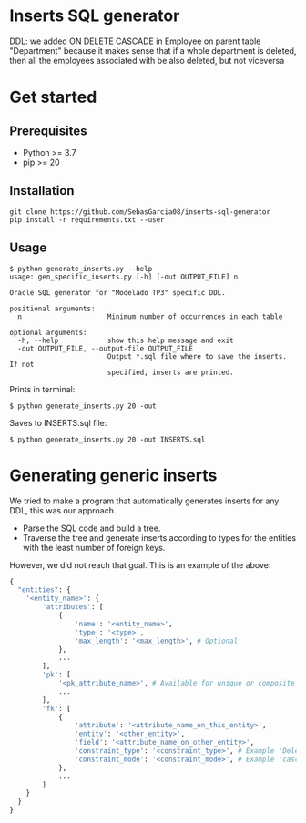 # Inserts SQL generator

DDL: we added ON DELETE CASCADE in Employee on parent table "Department" because it makes sense that if a whole 
department is deleted, then all the employees associated with be also deleted, but not viceversa

# Get started

## Prerequisites

- Python >= 3.7
- pip >= 20

## Installation

```
git clone https://github.com/SebasGarcia08/inserts-sql-generator
pip install -r requirements.txt --user
```

## Usage

```shell
$ python generate_inserts.py --help
usage: gen_specific_inserts.py [-h] [-out OUTPUT_FILE] n

Oracle SQL generator for "Modelado TP3" specific DDL.

positional arguments:
  n                     Minimum number of occurrences in each table

optional arguments:
  -h, --help            show this help message and exit
  -out OUTPUT_FILE, --output-file OUTPUT_FILE
                        Output *.sql file where to save the inserts. If not
                        specified, inserts are printed.
```

Prints in terminal:

```shell
$ python generate_inserts.py 20 -out
```

Saves to INSERTS.sql file:

```shell
$ python generate_inserts.py 20 -out INSERTS.sql
```

# Generating generic inserts

We tried to make a program that automatically generates inserts for any DDL, this was our approach.

- Parse the SQL code and build a tree. 
- Traverse the tree and generate inserts according to types for the entities with the least number of foreign keys. 

However, we did not reach that goal. This is an example of the above:

```python
{
  "entities": {
    '<entity_name>': {
        'attributes': [
            {
                'name': '<entity_name>',
                'type': '<type>',
                'max_length': '<max_length>', # Optional  
            }, 
            ...
        ],
        'pk': [
            '<pk_attribute_name>', # Available for unique or composite pks
            ...
        ],
        'fk': [
            {
                'attribute': '<attribute_name_on_this_entity>',
                'entity': '<other_entity>',
                'field': '<attribute_name_on_other_entity>',
                'constraint_type': '<constraint_type>', # Example 'Delete'
                'constraint_mode': '<constraint_mode>', # Example 'cascade'
            },
            ...
        ]
    }
  }
}
```
